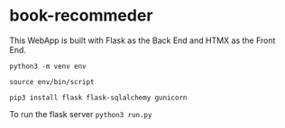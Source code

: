 # book-recommeder

This WebApp is built with Flask as the Back End and HTMX as the Front End.

`python3 -m venv env`

`source env/bin/script`

`pip3 install flask flask-sqlalchemy gunicorn`

To run the flask server
`python3 run.py`

